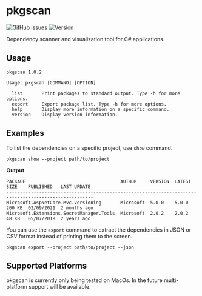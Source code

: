 # pkgscan
[![GitHub issues](https://img.shields.io/github/issues/abdllhcay/pkgscan)](https://github.com/abdllhcay/pkgscan/issues)
![Version](https://img.shields.io/badge/version-1.0.2-blue)

Dependency scanner and visualization tool for C# applications. 

## Usage
```
pkgscan 1.0.2

Usage: pkgscan [COMMAND] [OPTION]

  list       Print packages to standard output. Type -h for more options.
  export     Export package list. Type -h for more options.
  help       Display more information on a specific command.
  version    Display version information.
```
## Examples
To list the dependencies on a specific project, use `show` command.
```
pkgscan show --project path/to/project
```
**Output**
```
PACKAGE                                   AUTHOR     VERSION  LATEST  SIZE    PUBLISHED   LAST UPDATE 
------------------------------------------------------------------------------------------------------
Microsoft.AspNetCore.Mvc.Versioning       Microsoft  5.0.0    5.0.0   260 KB  02/09/2021  2 months ago
Microsoft.Extensions.SecretManager.Tools  Microsoft  2.0.2    2.0.2   48 KB   05/07/2018  2 years ago
```
You can use the `export` command to extract the dependencies in JSON or CSV format instead of printing them to the screen.
```
pkgscan export --project path/to/project --json
```
## Supported Platforms
pkgscan is currently only being tested on MacOs. In the future multi-platform support will be available. 
